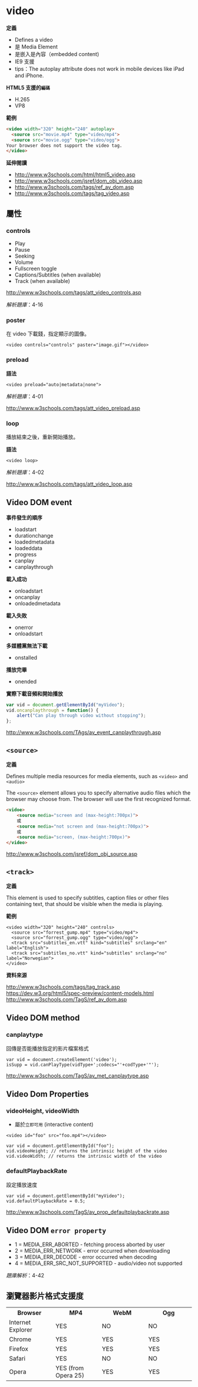 # video

**定義**

* Defines a video
* 是 Media Element
* 是嵌入是內容（embedded content)
* IE9 支援
* tips：The autoplay attribute does not work in mobile devices like iPad and iPhone.

**HTML5 支援的`編碼`**

* H.265
* VP8

**範例**

```html
<video width="320" height="240" autoplay>
  <source src="movie.mp4" type="video/mp4">
  <source src="movie.ogg" type="video/ogg">
Your browser does not support the video tag.
</video>
```

**延伸閱讀**

* http://www.w3schools.com/html/html5_video.asp
* http://www.w3schools.com/jsref/dom_obj_video.asp
* http://www.w3schools.com/tags/ref_av_dom.asp
* http://www.w3schools.com/tags/tag_video.asp

## 屬性

### controls

* Play
* Pause
* Seeking
* Volume
* Fullscreen toggle
* Captions/Subtitles (when available)
* Track (when available)

http://www.w3schools.com/tags/att_video_controls.asp

*解析題庫*：4-16

### poster

在 video 下載錢，指定顯示的圖像。

```
<video controls="controls" paster="image.gif"></video>
```

### preload

**語法**

`<video preload="auto|metadata|none">`

*解析題庫*：4-01

http://www.w3schools.com/tags/att_video_preload.asp

### loop

播放結束之後，重新開始播放。

**語法**

`<video loop>`

*解析題庫*：4-02

http://www.w3schools.com/tags/att_video_loop.asp

## Video DOM event

**事件發生的順序**

* loadstart
* durationchange
* loadedmetadata
* loadeddata
* progress
* canplay
* canplaythrough

**載入成功**

* onloadstart
* oncanplay
* onloadedmetadata

**載入失敗**

* onerror
* onloadstart

**多媒體黨無法下載**

* onstalled

**播放完畢**

* onended

**實際下載音頻和開始播放**

```js
var vid = document.getElementById("myVideo");
vid.oncanplaythrough = function() {
    alert("Can play through video without stopping");
};
```

http://www.w3schools.com/TAgs/av_event_canplaythrough.asp

## `<source>`

**定義**

Defines multiple media resources for media elements, such as `<video>` and `<audio>`

The `<source>` element allows you to specify alternative audio files which the browser may choose from. The browser will use the first recognized format.

```html
<vidoe>
    <source media="screen and (max-height:700px)">
    或
    <source media="not screen and (max-height:700px)">
    或
    <source media="screen, (max-height:700px)">
</video>
```

http://www.w3schools.com/jsref/dom_obj_source.asp

## `<track>`

**定義**

This element is used to specify subtitles, caption files or other files containing text, that should be visible when the media is playing.

**範例**

```
<video width="320" height="240" controls>
  <source src="forrest_gump.mp4" type="video/mp4">
  <source src="forrest_gump.ogg" type="video/ogg">
  <track src="subtitles_en.vtt" kind="subtitles" srclang="en" label="English">
  <track src="subtitles_no.vtt" kind="subtitles" srclang="no" label="Norwegian">
</video>
```

**資料來源**

http://www.w3schools.com/tags/tag_track.asp
https://dev.w3.org/html5/spec-preview/content-models.html
http://www.w3schools.com/TagS/ref_av_dom.asp

## Video DOM method

### canplaytype

回傳是否能播放指定的影片檔案格式

```
var vid = document.createElement('video');
isSupp = vid.canPlayType(vidType+';codecs="'+codType+'"');
```

http://www.w3schools.com/TagS/av_met_canplaytype.asp

## Video Dom Properties

### videoHeight, videoWidth

* 屬於`立即可用` (interactive content)

```
<video id="foo" src="foo.mp4"></video>

var vid = document.getElementById("foo");
vid.videoHeight; // returns the intrinsic height of the video
vid.videoWidth; // returns the intrinsic width of the video
```

### defaultPlaybackRate

設定播放速度

```
var vid = document.getElementById("myVideo");
vid.defaultPlaybackRate = 0.5;
```

http://www.w3schools.com/TagS/av_prop_defaultplaybackrate.asp

## Video DOM `error property`

* 1 = MEDIA_ERR_ABORTED - fetching process aborted by user
* 2 = MEDIA_ERR_NETWORK - error occurred when downloading
* 3 = MEDIA_ERR_DECODE - error occurred when decoding
* 4 = MEDIA_ERR_SRC_NOT_SUPPORTED - audio/video not supported

*題庫解析*：4-42

## 瀏覽器影片格式支援度

<table>
<tbody><tr>
<th style="width:25%">Browser</th>
<th style="width:25%">MP4</th>
<th style="width:25%">WebM</th>
<th style="width:25%">Ogg</th>
</tr>
<tr>
<td>Internet Explorer</td>
<td>YES</td>
<td>NO</td>
<td>NO</td>
</tr>
<tr>
<td>Chrome</td>
<td>YES</td>
<td>YES</td>
<td>YES</td>
</tr>
<tr>
<td>Firefox</td>
<td>YES</td>
<td>YES</td>
<td>YES</td>
</tr>
<tr>
<td>Safari</td>
<td>YES</td>
<td>NO</td>
<td>NO</td>
</tr>
<tr>
<td>Opera</td>
<td>YES (from Opera 25)</td>
<td>YES</td>
<td>YES</td>
</tr>
</tbody></table>


